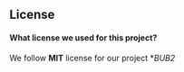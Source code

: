 ## License

#### **What license we used for this project?**

We follow **MIT** license for our project **BUB2*
